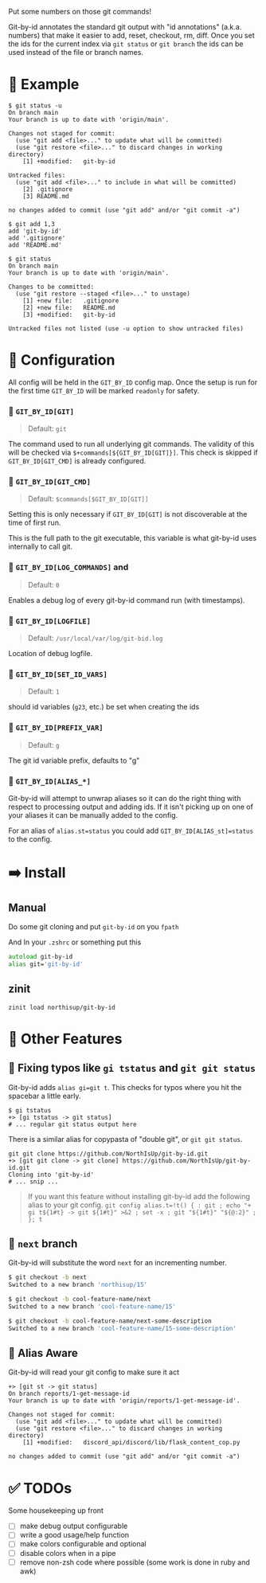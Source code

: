 Put some numbers on those git commands!

Git-by-id annotates the standard git output with "id annotations" (a.k.a. numbers) that make it easier to add, reset, checkout, rm, diff. Once you set the ids for the current index via `git status` or `git branch` the ids can be used instead of the file or branch names.

# 🔢 Example

```shell
$ git status -u
On branch main
Your branch is up to date with 'origin/main'.

Changes not staged for commit:
  (use "git add <file>..." to update what will be committed)
  (use "git restore <file>..." to discard changes in working directory)
	[1] +modified:   git-by-id

Untracked files:
  (use "git add <file>..." to include in what will be committed)
	[2] .gitignore
	[3] README.md

no changes added to commit (use "git add" and/or "git commit -a")
```

```shell
$ git add 1,3
add 'git-by-id'
add '.gitignore'
add 'README.md'
```

```shell
$ git status
On branch main
Your branch is up to date with 'origin/main'.

Changes to be committed:
  (use "git restore --staged <file>..." to unstage)
	[1] +new file:   .gitignore
	[2] +new file:   README.md
	[3] +modified:   git-by-id

Untracked files not listed (use -u option to show untracked files)
```

# 🔷 Configuration

All config will be held in the `GIT_BY_ID` config map. Once the setup is run for the first time `GIT_BY_ID` will be marked `readonly` for safety.

### 🔷 `GIT_BY_ID[GIT]`
> Default: `git`

The command used to run all underlying git commands. The validity of this will be checked via `$+commands[${GIT_BY_ID[GIT]}]`. This check is skipped if `GIT_BY_ID[GIT_CMD]` is already configured.

### 🔷 `GIT_BY_ID[GIT_CMD]`
> Default: `$commands[$GIT_BY_ID[GIT]]`

Setting this is only necessary if `GIT_BY_ID[GIT]` is not discoverable at the time of first run.

This is the full path to the git executable, this variable is what git-by-id uses internally to call git.

### 🔷 `GIT_BY_ID[LOG_COMMANDS]` and 
> Default: `0`

Enables a debug log of every git-by-id command run (with timestamps).

### 🔷 `GIT_BY_ID[LOGFILE]`
> Default: `/usr/local/var/log/git-bid.log`

Location of debug logfile.

### 🔷 `GIT_BY_ID[SET_ID_VARS]`
> Default: `1`

should id variables (`g23`, etc.) be set when creating the ids

### 🔷 `GIT_BY_ID[PREFIX_VAR]`
> Default: `g`

The git id variable prefix, defaults to "g"

### 🔷 `GIT_BY_ID[ALIAS_*]`
Git-by-id will attempt to unwrap aliases so it can do the right thing with respect to processing output and adding ids. If it isn't picking up on one of your aliases it can be manually added to the config.

For an alias of `alias.st=status` you could add `GIT_BY_ID[ALIAS_st]=status` to the config.

# ➡️ Install

## Manual

Do some git cloning and put `git-by-id` on you  `fpath`

And In your `.zshrc` or something put this
```zsh
autoload git-by-id
alias git='git-by-id'
```

## zinit

```shell
zinit load northisup/git-by-id
```

# 🔶 Other Features

## 🔶 Fixing typos like `gi tstatus` and `git git status`

Git-by-id adds `alias gi=git t`. This checks for typos where you hit the spacebar a little early.

```shell
$ gi tstatus
+> [gi tstatus -> git status]
# ... regular git status output here
```

There is a similar alias for copypasta of "double git", or `git git status`.

```shell
git git clone https://github.com/NorthIsUp/git-by-id.git
+> [git git clone -> git clone] https://github.com/NorthIsUp/git-by-id.git
Cloning into 'git-by-id'
# ... snip ...
```


> If you want this feature without installing git-by-id add the following alias to your git config.
> `git config alias.t=!t() { : git ; echo "+ gi t${1#t} -> git ${1#t}" >&2 ; set -x ; git "${1#t}" "${@:2}" ; }; t`

## 🔶 `next` branch

Git-by-id will substitute the word `next` for an incrementing number.

```sh
$ git checkout -b next
Switched to a new branch 'northisup/15'

$ git checkout -b cool-feature-name/next
Switched to a new branch 'cool-feature-name/15'

$ git checkout -b cool-feature-name/next-some-description
Switched to a new branch 'cool-feature-name/15-some-description'
```

## 🔶 Alias Aware

Git-by-id will read your git config to make sure it act
```
+> [git st -> git status]
On branch reports/1-get-message-id
Your branch is up to date with 'origin/reports/1-get-message-id'.

Changes not staged for commit:
  (use "git add <file>..." to update what will be committed)
  (use "git restore <file>..." to discard changes in working directory)
	[1] +modified:   discord_api/discord/lib/flask_content_cop.py

no changes added to commit (use "git add" and/or "git commit -a")
```

# ✅ TODOs
Some housekeeping up front

- [ ] make debug output configurable
- [ ] write a good usage/help function
- [ ] make colors configurable and optional
- [ ] disable colors when in a pipe
- [ ] remove non-zsh code where possible (some work is done in ruby and awk)
